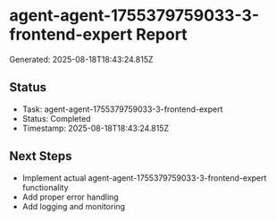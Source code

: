 # agent-agent-1755379759033-3-frontend-expert Report

Generated: 2025-08-18T18:43:24.815Z

## Status
- Task: agent-agent-1755379759033-3-frontend-expert
- Status: Completed
- Timestamp: 2025-08-18T18:43:24.815Z

## Next Steps
- Implement actual agent-agent-1755379759033-3-frontend-expert functionality
- Add proper error handling
- Add logging and monitoring
